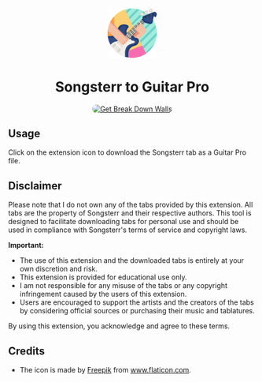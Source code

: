 <sub>
<p align='center'><img  src="https://raw.githubusercontent.com/Factual0367/Songsterr-to-GP-Firefox/main/icon.png" height="100" width="auto"></p>
</sub>
<h1 align="center">Songsterr to Guitar Pro</h1>


<p align="center">
<a href="https://addons.mozilla.org/en-US/firefox/addon/break-down-walls/"><img src="https://user-images.githubusercontent.com/585534/107280546-7b9b2a00-6a26-11eb-8f9f-f95932f4bfec.png" style='border-radius:15px' alt="Get Break Down Walls"></a>

## Usage

Click on the extension icon to download the Songsterr tab as a Guitar Pro file.

## Disclaimer

Please note that I do not own any of the tabs provided by this extension. All tabs are the property of Songsterr and their respective authors. This tool is designed to facilitate downloading tabs for personal use and should be used in compliance with Songsterr's terms of service and copyright laws.

**Important:**
- The use of this extension and the downloaded tabs is entirely at your own discretion and risk.
- This extension is provided for educational use only.
- I am not responsible for any misuse of the tabs or any copyright infringement caused by the users of this extension.
- Users are encouraged to support the artists and the creators of the tabs by considering official sources or purchasing their music and tablatures.

By using this extension, you acknowledge and agree to these terms.

## Credits

 - The icon is made by <a href="https://www.flaticon.com/free-icons/guitar" title="guitar icons">Freepik</a> from <a href='https://www.flaticon.com/'>www.flaticon.com</a>.
